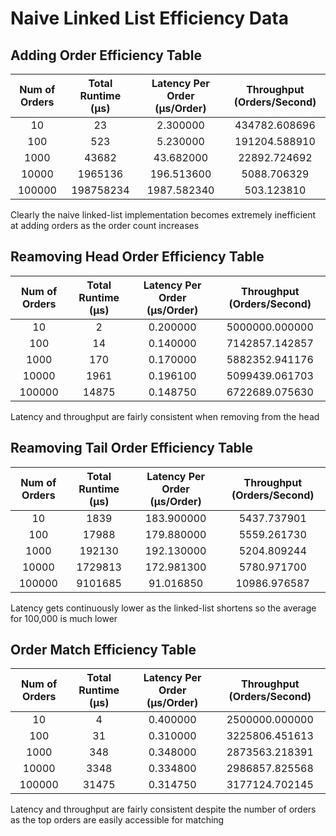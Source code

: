 # Naive Linked List Efficiency Data

## Adding Order Efficiency Table

| **Num of Orders** | **Total Runtime (µs)** | **Latency Per Order (µs/Order)** | **Throughput (Orders/Second)** |
| :-----------: |  :-----------: |  :-----------: |  :-----------: |
| 10 | 23 | 2.300000 | 434782.608696 |
| 100 | 523 | 5.230000 | 191204.588910 |
| 1000 | 43682 | 43.682000 | 22892.724692 |
| 10000 | 1965136 | 196.513600 | 5088.706329 |
| 100000 | 198758234 | 1987.582340 | 503.123810 |

Clearly the naive linked-list implementation becomes extremely inefficient at adding orders as the order count increases

## Reamoving Head Order Efficiency Table

| **Num of Orders** | **Total Runtime (µs)** | **Latency Per Order (µs/Order)** | **Throughput (Orders/Second)** |
| :-----------: |  :-----------: |  :-----------: |  :-----------: |
| 10 | 2 | 0.200000 | 5000000.000000 |
| 100 | 14 | 0.140000 | 7142857.142857 |
| 1000 | 170 | 0.170000 | 5882352.941176 |
| 10000 | 1961 | 0.196100 | 5099439.061703 |
| 100000 | 14875 | 0.148750 | 6722689.075630 |

Latency and throughput are fairly consistent when removing from the head

## Reamoving Tail Order Efficiency Table

| **Num of Orders** | **Total Runtime (µs)** | **Latency Per Order (µs/Order)** | **Throughput (Orders/Second)** |
| :-----------: |  :-----------: |  :-----------: |  :-----------: |
| 10 | 1839 | 183.900000 | 5437.737901 |
| 100 | 17988 | 179.880000 | 5559.261730 |
| 1000 | 192130 | 192.130000 | 5204.809244 |
| 10000 | 1729813 | 172.981300 | 5780.971700 |
| 100000 | 9101685 | 91.016850 | 10986.976587 |

Latency gets continuously lower as the linked-list shortens so the average for 100,000 is much lower

## Order Match Efficiency Table

| **Num of Orders** | **Total Runtime (µs)** | **Latency Per Order (µs/Order)** | **Throughput (Orders/Second)** |
| :-----------: |  :-----------: |  :-----------: |  :-----------: |
| 10 | 4 | 0.400000 | 2500000.000000 |
| 100 | 31 | 0.310000 | 3225806.451613 |
| 1000 | 348 | 0.348000 | 2873563.218391 |
| 10000 | 3348 | 0.334800 | 2986857.825568 |
| 100000 | 31475 | 0.314750 | 3177124.702145 |

Latency and throughput are fairly consistent despite the number of orders as the top orders are easily accessible for matching
